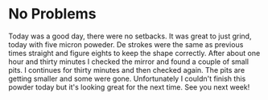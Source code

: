 # No Problems
Today was a good day, there were no setbacks. It was great to just grind, today with five micron poweder. De strokes were the same as previous times straight and figure eights to keep the shape correctly. After about one hour and thirty minutes I checked the mirror and found a couple of small pits. I continues for thirty minutes and then checked again. The pits are getting smaller and some were gone. Unfortunately I couldn't finish this powder today but it's looking great for the next time. See you next week!